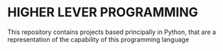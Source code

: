 # HIGHER LEVER PROGRAMMING

This repository contains projects based principally in Python, that are a representation of the capability of this programming language

